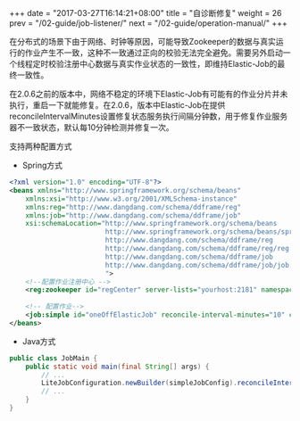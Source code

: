 +++
date = "2017-03-27T16:14:21+08:00"
title = "自诊断修复"
weight = 26
prev = "/02-guide/job-listener/"
next = "/02-guide/operation-manual/"
+++

在分布式的场景下由于网络、时钟等原因，可能导致Zookeeper的数据与真实运行的作业产生不一致，这种不一致通过正向的校验无法完全避免。需要另外启动一个线程定时校验注册中心数据与真实作业状态的一致性，即维持Elastic-Job的最终一致性。

在2.0.6之前的版本中，网络不稳定的环境下Elastic-Job有可能有的作业分片并未执行，重启一下就能修复。在2.0.6，版本中Elastic-Job在提供reconcileIntervalMinutes设置修复状态服务执行间隔分钟数，用于修复作业服务器不一致状态，默认每10分钟检测并修复一次。

支持两种配置方式

* Spring方式

```xml
<?xml version="1.0" encoding="UTF-8"?>
<beans xmlns="http://www.springframework.org/schema/beans"
    xmlns:xsi="http://www.w3.org/2001/XMLSchema-instance"
    xmlns:reg="http://www.dangdang.com/schema/ddframe/reg"
    xmlns:job="http://www.dangdang.com/schema/ddframe/job"
    xsi:schemaLocation="http://www.springframework.org/schema/beans 
                        http://www.springframework.org/schema/beans/spring-beans.xsd 
                        http://www.dangdang.com/schema/ddframe/reg 
                        http://www.dangdang.com/schema/ddframe/reg/reg.xsd 
                        http://www.dangdang.com/schema/ddframe/job 
                        http://www.dangdang.com/schema/ddframe/job/job.xsd 
                        ">
    <!--配置作业注册中心 -->
    <reg:zookeeper id="regCenter" server-lists="yourhost:2181" namespace="dd-job" base-sleep-time-milliseconds="1000" max-sleep-time-milliseconds="3000" max-retries="3" />
    
    <!-- 配置作业-->
    <job:simple id="oneOffElasticJob" reconcile-interval-minutes="10" class="xxx.MyElasticJob" registry-center-ref="regCenter" cron="0/10 * * * * ?"   sharding-total-count="3" sharding-item-parameters="0=A,1=B,2=C" />
</beans>
```

* Java方式

```java
public class JobMain {
    public static void main(final String[] args) {
        // ...
        LiteJobConfiguration.newBuilder(simpleJobConfig).reconcileIntervalMinutes(10).build();
        // ...
    }
}
```
